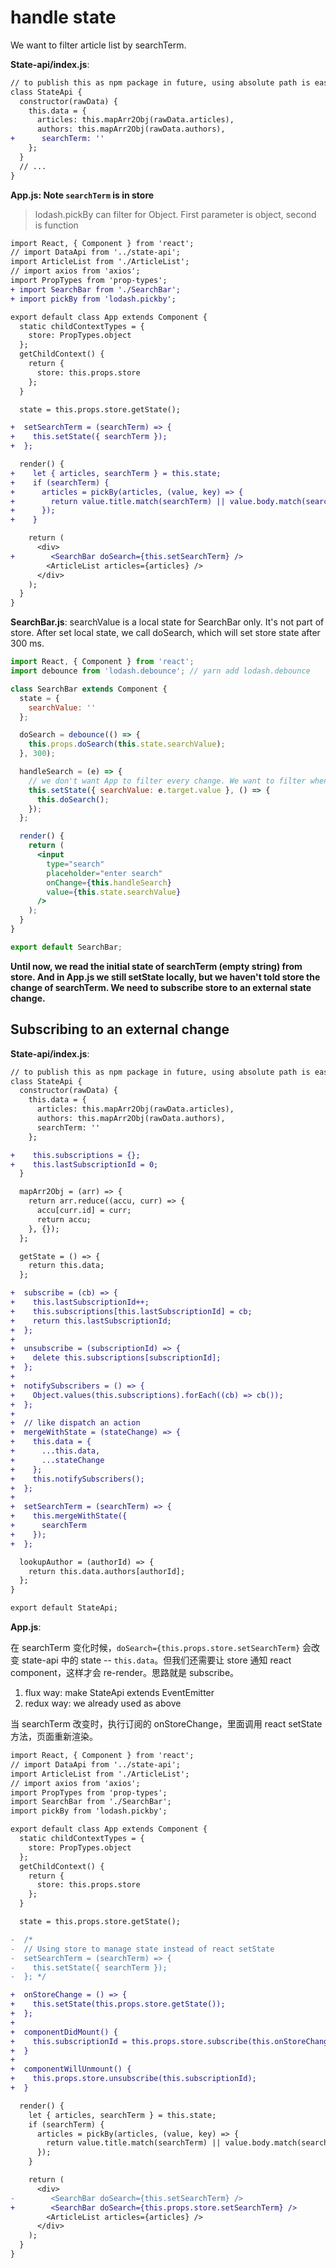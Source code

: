 # handle state

We want to filter article list by searchTerm.

**State-api/index.js**:

```diff
// to publish this as npm package in future, using absolute path is easier
class StateApi {
  constructor(rawData) {
    this.data = {
      articles: this.mapArr2Obj(rawData.articles),
      authors: this.mapArr2Obj(rawData.authors),
+      searchTerm: ''
    };
  }
  // ...
}
```

**App.js: Note `searchTerm` is in store**

> lodash.pickBy can filter for Object. First parameter is object, second is function

```diff
import React, { Component } from 'react';
// import DataApi from '../state-api';
import ArticleList from './ArticleList';
// import axios from 'axios';
import PropTypes from 'prop-types';
+ import SearchBar from './SearchBar';
+ import pickBy from 'lodash.pickby';

export default class App extends Component {
  static childContextTypes = {
    store: PropTypes.object
  };
  getChildContext() {
    return {
      store: this.props.store
    };
  }

  state = this.props.store.getState();

+  setSearchTerm = (searchTerm) => {
+    this.setState({ searchTerm });
+  };

  render() {
+    let { articles, searchTerm } = this.state;
+    if (searchTerm) {
+      articles = pickBy(articles, (value, key) => {
+        return value.title.match(searchTerm) || value.body.match(searchTerm);
+      });
+    }

    return (
      <div>
+        <SearchBar doSearch={this.setSearchTerm} />
        <ArticleList articles={articles} />
      </div>
    );
  }
}
```

**SearchBar.js**: searchValue is a local state for SearchBar only. It's not part of store. After set local state, we call doSearch, which will set store state after 300 ms.

```jsx
import React, { Component } from 'react';
import debounce from 'lodash.debounce'; // yarn add lodash.debounce

class SearchBar extends Component {
  state = {
    searchValue: ''
  };

  doSearch = debounce(() => {
    this.props.doSearch(this.state.searchValue);
  }, 300);

  handleSearch = (e) => {
    // we don't want App to filter every change. We want to filter when typing id done by debounce.
    this.setState({ searchValue: e.target.value }, () => {
      this.doSearch();
    });
  };

  render() {
    return (
      <input
        type="search"
        placeholder="enter search"
        onChange={this.handleSearch}
        value={this.state.searchValue}
      />
    );
  }
}

export default SearchBar;
```

**Until now, we read the initial state of searchTerm (empty string) from store. And in App.js we still setState locally, but we haven't told store the change of searchTerm. We need to subscribe store to an external state change.**

## Subscribing to an external change

**State-api/index.js**:

```diff
// to publish this as npm package in future, using absolute path is easier
class StateApi {
  constructor(rawData) {
    this.data = {
      articles: this.mapArr2Obj(rawData.articles),
      authors: this.mapArr2Obj(rawData.authors),
      searchTerm: ''
    };

+    this.subscriptions = {};
+    this.lastSubscriptionId = 0;
  }

  mapArr2Obj = (arr) => {
    return arr.reduce((accu, curr) => {
      accu[curr.id] = curr;
      return accu;
    }, {});
  };

  getState = () => {
    return this.data;
  };

+  subscribe = (cb) => {
+    this.lastSubscriptionId++;
+    this.subscriptions[this.lastSubscriptionId] = cb;
+    return this.lastSubscriptionId;
+  };
+
+  unsubscribe = (subscriptionId) => {
+    delete this.subscriptions[subscriptionId];
+  };
+
+  notifySubscribers = () => {
+    Object.values(this.subscriptions).forEach((cb) => cb());
+  };
+
+  // like dispatch an action
+  mergeWithState = (stateChange) => {
+    this.data = {
+      ...this.data,
+      ...stateChange
+    };
+    this.notifySubscribers();
+  };
+
+  setSearchTerm = (searchTerm) => {
+    this.mergeWithState({
+      searchTerm
+    });
+  };

  lookupAuthor = (authorId) => {
    return this.data.authors[authorId];
  };
}

export default StateApi;
```

**App.js**:

在 searchTerm 变化时候，`doSearch={this.props.store.setSearchTerm}` 会改变 state-api 中的 state -- `this.data`。但我们还需要让 store 通知 react component，这样才会 re-render。思路就是 subscribe。

1. flux way: make StateApi extends EventEmitter
1. redux way: we already used as above

当 searchTerm 改变时，执行订阅的 onStoreChange，里面调用 react setState 方法，页面重新渲染。

```diff
import React, { Component } from 'react';
// import DataApi from '../state-api';
import ArticleList from './ArticleList';
// import axios from 'axios';
import PropTypes from 'prop-types';
import SearchBar from './SearchBar';
import pickBy from 'lodash.pickby';

export default class App extends Component {
  static childContextTypes = {
    store: PropTypes.object
  };
  getChildContext() {
    return {
      store: this.props.store
    };
  }

  state = this.props.store.getState();

-  /*
-  // Using store to manage state instead of react setState
-  setSearchTerm = (searchTerm) => {
-    this.setState({ searchTerm });
-  }; */

+  onStoreChange = () => {
+    this.setState(this.props.store.getState());
+  };
+
+  componentDidMount() {
+    this.subscriptionId = this.props.store.subscribe(this.onStoreChange);
+  }
+
+  componentWillUnmount() {
+    this.props.store.unsubscribe(this.subscriptionId);
+  }

  render() {
    let { articles, searchTerm } = this.state;
    if (searchTerm) {
      articles = pickBy(articles, (value, key) => {
        return value.title.match(searchTerm) || value.body.match(searchTerm);
      });
    }

    return (
      <div>
-        <SearchBar doSearch={this.setSearchTerm} />
+        <SearchBar doSearch={this.props.store.setSearchTerm} />
        <ArticleList articles={articles} />
      </div>
    );
  }
}
```